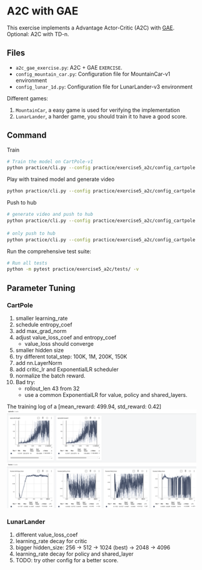 # A2C with GAE

This exercise implements a Advantage Actor-Critic (A2C) with [GAE](https://arxiv.org/abs/1506.02438).
Optional: A2C with TD-n.

## Files
- `a2c_gae_exercise.py`: A2C + GAE `EXERCISE`.
- `config_mountain_car.py`: Configuration file for MountainCar-v1 environment
- `config_lunar_1d.py`: Configuration file for LunarLander-v3 environment

Different games:
1. `MountainCar`, a easy game is used for verifying the implementation
2. `LunarLander`, a harder game, you should train it to have a good score.

## Command
Train
```bash
# Train the model on CartPole-v1
python practice/cli.py --config practice/exercise5_a2c/config_cartpole.py
```

Play with trained model and generate video
```bash
python practice/cli.py --config practice/exercise5_a2c/config_cartpole.py --mode play
```

Push to hub
```bash
# generate video and push to hub
python practice/cli.py --config practice/exercise5_a2c/config_cartpole.py --mode push_to_hub --username myuser

# only push to hub
python practice/cli.py --config practice/exercise5_a2c/config_cartpole.py --mode push_to_hub --username myuser --skip_play
```

Run the comprehensive test suite:
```bash
# Run all tests
python -m pytest practice/exercise5_a2c/tests/ -v
```

## Parameter Tuning
### CartPole
1. smaller learning_rate
2. schedule entropy_coef
3. add max_grad_norm
4. adjust value_loss_coef and entropy_coef
    - value_loss should converge
5. smaller hidden size
6. try different total_step: 100K, 1M, 200K, 150K
7. add nn.LayerNorm
8. add critic_lr and ExponentialLR scheduler
9. normalize the batch reward.
10. Bad try:
    - rollout_len 43 from 32
    - use a common ExponentialLR for value, policy and shared_layers.

The training log of a [mean_reward: 499.94, std_reward: 0.42]
![alt text](../infos/e5_a2c_cartpole.png)

### LunarLander
1. different value_loss_coef
2. learning_rate decay for critic
3. bigger hidden_size: 256 -> 512 -> 1024 (best) -> 2048 -> 4096
4. learning_rate decay for policy and shared_layer
5. TODO: try other config for a better score.
